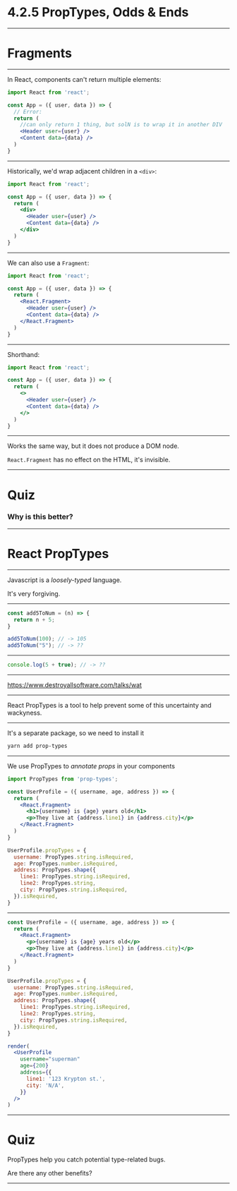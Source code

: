 # 4.2.5 PropTypes, Odds & Ends

---

# Fragments

---

In React, components can't return multiple elements:

```jsx
import React from 'react';

const App = ({ user, data }) => {
  // Error:
  return (
    //can only return 1 thing, but solN is to wrap it in another DIV
    <Header user={user} />
    <Content data={data} />
  )
}
```

---

Historically, we'd wrap adjacent children in a `<div>`:

```jsx
import React from 'react';

const App = ({ user, data }) => {
  return (
    <div>
      <Header user={user} />
      <Content data={data} />
    </div>
  )
}
```

---

We can also use a `Fragment`:

```jsx
import React from 'react';

const App = ({ user, data }) => {
  return (
    <React.Fragment>
      <Header user={user} />
      <Content data={data} />
    </React.Fragment>
  )
}
```

---

Shorthand:

```jsx
import React from 'react';

const App = ({ user, data }) => {
  return (
    <>
      <Header user={user} />
      <Content data={data} />
    </>
  )
}
```

---

Works the same way, but it does not produce a DOM node.

`React.Fragment` has no effect on the HTML, it's invisible.

---

# Quiz

### Why is this better?

---

# React PropTypes

---

Javascript is a _loosely-typed_ language.

It's very forgiving.

---

```js
const add5ToNum = (n) => {
  return n + 5;
}

add5ToNum(100); // -> 105
add5ToNum("5"); // -> ??
```

---

```js
console.log(5 + true); // -> ??
```

---

https://www.destroyallsoftware.com/talks/wat

---

React PropTypes is a tool to help prevent some of this uncertainty and wackyness.

---

It's a separate package, so we need to install it

```bash
yarn add prop-types
```

---

We use PropTypes to _annotate props_ in your components

```jsx
import PropTypes from 'prop-types';

const UserProfile = ({ username, age, address }) => {
  return (
    <React.Fragment>
      <h1>{username} is {age} years old</h1>
      <p>They live at {address.line1} in {address.city}</p>
    </React.Fragment>
  )
}

UserProfile.propTypes = {
  username: PropTypes.string.isRequired,
  age: PropTypes.number.isRequired,
  address: PropTypes.shape({
    line1: PropTypes.string.isRequired,
    line2: PropTypes.string,
    city: PropTypes.string.isRequired,
  }).isRequired,
}

```

---


```jsx live=true
const UserProfile = ({ username, age, address }) => {
  return (
    <React.Fragment>
      <p>{username} is {age} years old</p>
      <p>They live at {address.line1} in {address.city}</p>
    </React.Fragment>
  )
}

UserProfile.propTypes = {
  username: PropTypes.string.isRequired,
  age: PropTypes.number.isRequired,
  address: PropTypes.shape({
    line1: PropTypes.string.isRequired,
    line2: PropTypes.string,
    city: PropTypes.string.isRequired,
  }).isRequired,
}

render(
  <UserProfile
    username="superman"
    age={200}
    address={{
      line1: '123 Krypton st.',
      city: 'N/A',
    }}
  />
)

```

---

# Quiz

PropTypes help you catch potential type-related bugs.

Are there any other benefits?

---